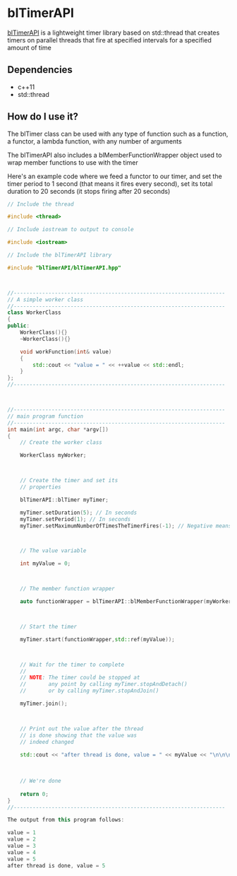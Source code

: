 # blTimerAPI

[blTimerAPI](https://github.com/navyenzo/blTimerAPI.git) is a lightweight timer library based on std::thread that creates timers on parallel threads that fire at specified intervals for a specified amount of time

## Dependencies

* c++11
* std::thread

## How do I use it?

The blTimer class can be used with any type of function such as a function, a functor, a lambda function, with any number of arguments

The blTimerAPI also includes a blMemberFunctionWrapper object used to wrap member functions to use with the timer

Here's an example code where we feed a functor to our timer, and set the timer period to 1 second (that means it fires every second), set its total duration to 20 seconds (it stops firing after 20 seconds)

```c++
// Include the thread

#include <thread>

// Include iostream to output to console

#include <iostream>

// Include the blTimerAPI library

#include "blTimerAPI/blTimerAPI.hpp"



//-------------------------------------------------------------------
// A simple worker class
//-------------------------------------------------------------------
class WorkerClass
{
public:
    WorkerClass(){}
    ~WorkerClass(){}

    void workFunction(int& value)
    {
        std::cout << "value = " << ++value << std::endl;
    }
};
//-------------------------------------------------------------------



//-------------------------------------------------------------------
// main program function
//-------------------------------------------------------------------
int main(int argc, char *argv[])
{
    // Create the worker class

    WorkerClass myWorker;



    // Create the timer and set its
    // properties

    blTimerAPI::blTimer myTimer;

    myTimer.setDuration(5); // In seconds
    myTimer.setPeriod(1); // In seconds
    myTimer.setMaximumNumberOfTimesTheTimerFires(-1); // Negative means no max limit is set



    // The value variable

    int myValue = 0;



    // The member function wrapper

    auto functionWrapper = blTimerAPI::blMemberFunctionWrapper(myWorker,&WorkerClass::workFunction);



    // Start the timer

    myTimer.start(functionWrapper,std::ref(myValue));



    // Wait for the timer to complete
    //
    // NOTE: The timer could be stopped at
    //       any point by calling myTimer.stopAndDetach()
    //       or by calling myTimer.stopAndJoin()

    myTimer.join();



    // Print out the value after the thread
    // is done showing that the value was
    // indeed changed

    std::cout << "after thread is done, value = " << myValue << "\n\n\n";
    
    
    
    // We're done
    
    return 0;
}
//-------------------------------------------------------------------
```

```c++
The output from this program follows:

value = 1
value = 2
value = 3
value = 4
value = 5
after thread is done, value = 5
```